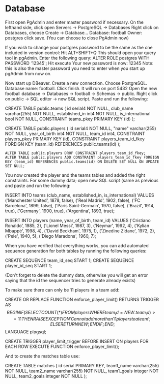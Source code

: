 # Database

First open PgAdmin and enter master password if necessary.
On the lefthand side, click open Servers -> PostgreSQL -> Databases
Right click on Databases, choose Create -> Database...
Database: football
Owner: postgres
click save. (You can choose to close PgAdmin now)

If you wish to change your postgres password to be the same as the one included in version control:
Hit ALT+SHIFT+Q 
This should open your query tool in pgAdmin.
Enter the following query:
ALTER ROLE postgres WITH PASSWORD '12345';
Hit execute
Your new password is now: 12345
Note: this is also the master password you need to enter when you start up pgAdmin from now on.

Now start up DBeaver.
Create a new connection.
Choose PostgreSQL.
Database name: football.
Click finish. It will run on port 5432
Open the new football database -> Databases -> football -> Schemas -> public.
Right click on public -> SQL editor -> new SQL script.
Paste and run the following:

CREATE TABLE public.teams (
	id serial4 NOT NULL,
	club_name varchar(255) NOT NULL,
	established_in int4 NOT NULL,
	is_international bool NOT NULL,
	CONSTRAINT teams_pkey PRIMARY KEY (id)
);

CREATE TABLE public.players (
	id serial4 NOT NULL,
	"name" varchar(255) NOT NULL,
	year_of_birth int4 NOT NULL,
	team_id int4,
	CONSTRAINT players_pkey PRIMARY KEY (id),
	CONSTRAINT players_team_id_fkey FOREIGN KEY (team_id) REFERENCES public.teams(id)
);

	ALTER TABLE public.players DROP CONSTRAINT players_team_id_fkey;
	ALTER TABLE public.players ADD CONSTRAINT players_team_id_fkey FOREIGN KEY (team_id) REFERENCES public.teams(id) ON DELETE SET NULL ON UPDATE SET NULL;


You now created the player and the teams tables and added the right constraints.
For some dummy data; open new SQL script (same as previous and paste and run the following:

INSERT INTO teams (club_name, established_in, is_international)
VALUES
  ('Manchester United', 1878, false),
  ('Real Madrid', 1902, false),
  ('FC Barcelona', 1899, false),
  ('Paris Saint-Germain', 1970, false),
  ('Brazil', 1914, true),
  ('Germany', 1900, true),
  ('Argentina', 1893, true);

INSERT INTO players (name, year_of_birth, team_id)
VALUES
  ('Cristiano Ronaldo', 1985, 2),
  ('Lionel Messi', 1987, 3),
  ('Neymar', 1992, 4),
  ('Kylian Mbappé', 1998, 4),
  ('David Beckham', 1975, 1),
  ('Zinedine Zidane', 1972, 2),
  ('Pele', 1940, 5),
  ('Diego Maradona', 1960, 7);
  
  When you have verified that everything works, you can add automated sequence generation for both tables by running the following queries:
  
  CREATE SEQUENCE team_id_seq START 1; 
  CREATE SEQUENCE player_id_seq START 1;
  
  (Don't forget to delete the dummy data, otherwise you will get an error saying that the id the sequencer tries to generate already exists)
  
  To make sure there can only be 11 players in a team add:

CREATE OR REPLACE FUNCTION enforce_player_limit()
RETURNS TRIGGER AS $$
BEGIN
    IF (
        SELECT COUNT(*) FROM players WHERE team_id = NEW.team_id
    ) >= 11 THEN
        RAISE EXCEPTION 'Cannot add more than 11 players to a team';
    ELSE
        RETURN NEW;
    END IF;
END;
$$ LANGUAGE plpgsql;

CREATE TRIGGER player_limit_trigger 
BEFORE INSERT ON players
FOR EACH ROW EXECUTE FUNCTION enforce_player_limit();

And to create the matches table use:

CREATE TABLE matches (
  id serial PRIMARY KEY,
  team1_name varchar(255) NOT NULL,
  team2_name varchar(255) NOT NULL,
  team1_goals integer NOT NULL,
  team2_goals integer NOT NULL
);
